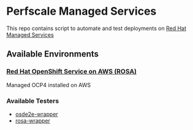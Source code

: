 # Perfscale Managed Services

This repo contains script to automate and test deployments on [Red Hat Managed Services](https://www.openshift.com/learn/topics/managed-services)

## Available Environments

### [Red Hat OpenShift Service on AWS (ROSA)](https://www.openshift.com/products/amazon-openshift)

Managed OCP4 installed on AWS

### Available Testers
- [osde2e-wrapper](./osde2e/README.md)
- [rosa-wrapper](./rosa/README.md)
